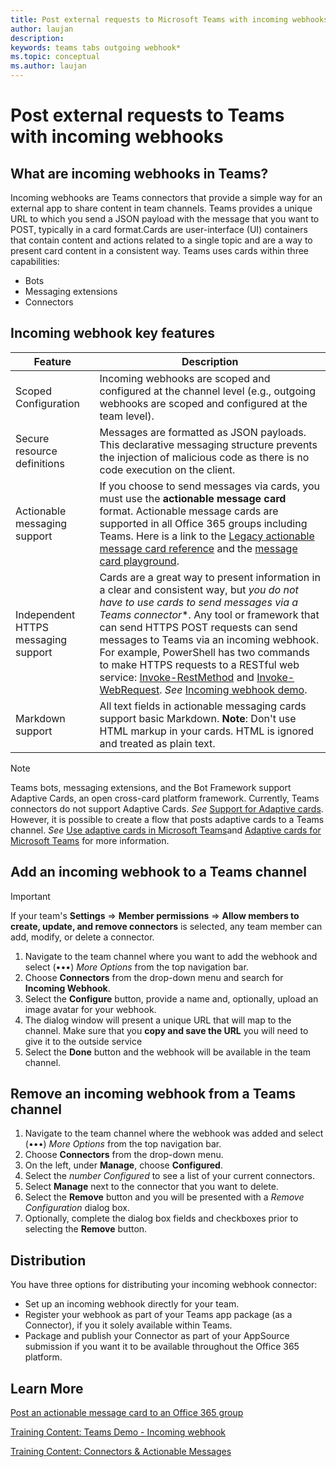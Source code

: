 ```yaml
---
title: Post external requests to Microsoft Teams with incoming webhooks
author: laujan
description: 
keywords: teams tabs outgoing webhook*
ms.topic: conceptual
ms.author: laujan
---
```

# Post external requests to Teams with incoming webhooks

## What are incoming webhooks in Teams?

Incoming webhooks are Teams connectors that provide a simple way for an external app to share content in team channels. Teams provides a unique URL to which you send a JSON payload with the message that you want to POST, typically in a card format.Cards are user-interface (UI) containers that contain content and actions related to a single topic and are a way to present card content in a consistent way. Teams uses cards within three capabilities:

* Bots
* Messaging extensions
* Connectors

## Incoming webhook key features

| Feature | Description |
| ------- | ----------- |
|Scoped Configuration|Incoming webhooks are scoped and configured at the channel level (e.g., outgoing webhooks are scoped and configured at the team level).|
|Secure resource definitions|Messages are formatted as JSON payloads. This declarative messaging structure prevents the injection of malicious code as there is no code execution on the client.|
|Actionable messaging support|If you choose to send messages via cards, you must use the **actionable message card** format. Actionable message cards are supported in all Office 365 groups including Teams. Here is a link to the [Legacy actionable message card reference](~/outlook/actionable-messages/message-card-reference) and the [message card playground](https://messagecardplayground.azurewebsites.net).|
|Independent HTTPS messaging support| Cards are a great way to present information in a clear and consistent way, but *you do not have to use cards to send messages via a Teams connector**. Any tool or framework that can send HTTPS POST requests can send messages to Teams via an incoming webhook. For example, PowerShell has two commands to make HTTPS requests to a RESTful web service: [Invoke-RestMethod](~/powershell/module/microsoft.powershell.utility/invoke-restmethod?view=powershell-6#description) and [Invoke-WebRequest](~/powershell/module/microsoft.powershell.utility/invoke-webrequest?view=powershell-6#description). *See* [Incoming webhook demo](https://github.com/OfficeDev/TrainingContent/tree/master/Teams/05%20Microsoft%20Teams%20apps%20-%20Advanced%20Techniques/Demos/03-incoming-webhook#create-a-simple-connector-card-message-to-the-webhook).|
|Markdown support|All text fields in actionable messaging cards support basic Markdown. **Note**: Don't use HTML markup in your cards. HTML is ignored and treated as plain text.|

> [!Note]  
> Teams bots, messaging extensions, and the Bot Framework support Adaptive Cards, an open cross-card platform framework. Currently, Teams connectors do not support Adaptive Cards. *See* [Support for Adaptive cards](~/microsoftteams/platform/concepts/cards/cards-reference#support-for-adaptive-cards). However, it is possible to create a flow that posts adaptive cards to a Teams channel. *See* [Use adaptive cards in Microsoft Teams](~/flow/create-adaptive-cards-teams)and [Adaptive cards for Microsoft Teams](https://flow.microsoft.com/en-us/blog/adaptive-cards-for-microsoft-teams-microsoft-flow-us-government-now-available/) for more information.

## Add an incoming webhook to a Teams channel

> [!Important]  
> If your team's **Settings** => **Member permissions** => **Allow members to create, update, and remove connectors** is selected, any team member can add, modify, or delete a connector.

1. Navigate to the team channel where you want to add the webhook and select (&#8226;&#8226;&#8226;) *More Options* from the top navigation bar.
1. Choose **Connectors** from the drop-down menu and search for **Incoming Webhook**.
1. Select the **Configure** button, provide a name and, optionally, upload an image avatar for your webhook.
1. The dialog window will present a unique URL that will map to the channel. Make sure that you **copy and save the URL** you will need to give it to the outside service
1. Select the **Done** button and the webhook will be available in the team channel.

## Remove an incoming webhook from a Teams channel

1. Navigate to the team channel where the webhook was added and select (&#8226;&#8226;&#8226;) *More Options* from the top navigation bar.
1. Choose **Connectors** from the drop-down menu.
1. On the left, under **Manage**, choose **Configured**.
1. Select the *number Configured* to see a list of your current connectors.
1. Select **Manage** next to the connector that you want to delete.
1. Select the **Remove** button and you will be presented with a *Remove Configuration* dialog box.
1. Optionally, complete the dialog box fields and checkboxes prior to selecting the **Remove** button.

## Distribution

You have three options for distributing your incoming webhook connector:

* Set up an incoming webhook directly for your team.
* Register your webhook as part of your Teams app package  (as a Connector), if you it solely available within Teams.
* Package and publish your Connector as part of your AppSource submission if you want it to be available throughout the Office 365 platform.

## Learn More

[Post an actionable message card to an Office 365 group](~/outlook/actionable-messages/send-via-connectors)

[Training Content: Teams Demo - Incoming webhook](https://github.com/OfficeDev/TrainingContent/tree/master/Teams/05%20Microsoft%20Teams%20apps%20-%20Advanced%20Techniques/Demos/03-incoming-webhook)

[Training Content: Connectors & Actionable Messages](https://github.com/OfficeDev/TrainingContent/tree/master/ConnectorActionableMsgs/02%20Cards%20and%20Actions)

